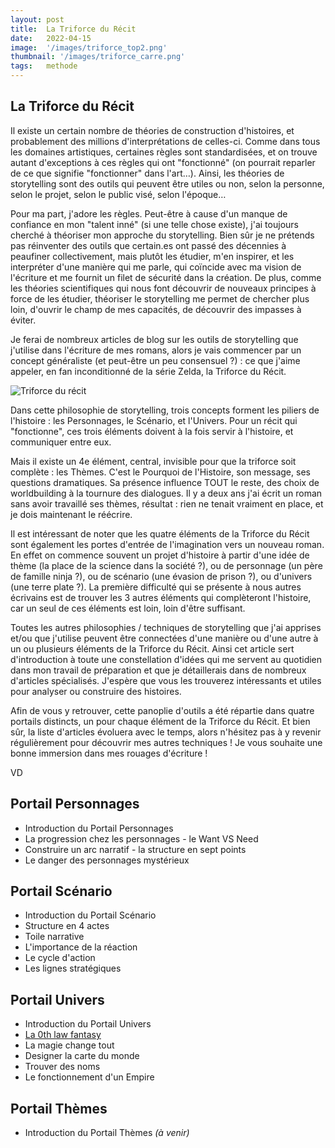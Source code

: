 ```yaml
---
layout: post
title:  La Triforce du Récit
date:   2022-04-15
image:  '/images/triforce_top2.png'
thumbnail: '/images/triforce_carre.png'
tags:   methode
---
```


## La Triforce du Récit

Il existe un certain nombre de théories de construction d'histoires, et probablement des millions d'interprétations de celles-ci. Comme dans tous les domaines artistiques, certaines règles sont standardisées, et on trouve autant d'exceptions à ces règles qui ont "fonctionné" (on pourrait reparler de ce que signifie "fonctionner" dans l'art…). Ainsi, les théories de storytelling sont des outils qui peuvent être utiles ou non, selon la personne, selon le projet, selon le public visé, selon l'époque…

Pour ma part, j'adore les règles. Peut-être à cause d'un manque de confiance en mon "talent inné" (si une telle chose existe), j'ai toujours cherché à théoriser mon approche du storytelling. Bien sûr je ne prétends pas réinventer des outils que certain.es ont passé des décennies à peaufiner collectivement, mais plutôt les étudier, m'en inspirer, et les interpréter d'une manière qui me parle, qui coïncide avec ma vision de l'écriture et me fournit un filet de sécurité dans la création. De plus, comme les théories scientifiques qui nous font découvrir de nouveaux principes à force de les étudier, théoriser le storytelling me permet de chercher plus loin, d'ouvrir le champ de mes capacités, de découvrir des impasses à éviter.

Je ferai de nombreux articles de blog sur les outils de storytelling que j'utilise dans l'écriture de mes romans, alors je vais commencer par un concept généraliste (et peut-être un peu consensuel ?) : ce que j'aime appeler, en fan inconditionné de la série Zelda, la Triforce du Récit.

![Triforce du récit]({{site.baseurl}}/images/triforce.png)

Dans cette philosophie de storytelling, trois concepts forment les piliers de l'histoire : les Personnages, le Scénario, et l'Univers. Pour un récit qui "fonctionne", ces trois éléments doivent à la fois servir à l'histoire, et communiquer entre eux.

Mais il existe un 4e élément, central, invisible pour que la triforce soit complète : les Thèmes. C'est le Pourquoi de l'Histoire, son message, ses questions dramatiques. Sa présence influence TOUT le reste, des choix de worldbuilding à la tournure des dialogues. Il y a deux ans j'ai écrit un roman sans avoir travaillé ses thèmes, résultat : rien ne tenait vraiment en place, et je dois maintenant le réécrire.

Il est intéressant de noter que les quatre éléments de la Triforce du Récit sont également les portes d'entrée de l'imagination vers un nouveau roman. En effet on commence souvent un projet d'histoire à partir d'une idée de thème (la place de la science dans la société ?), ou de personnage (un père de famille ninja ?), ou de scénario (une évasion de prison ?), ou d'univers (une terre plate ?). La première difficulté qui se présente à nous autres écrivains est de trouver les 3 autres éléments qui complèteront l'histoire, car un seul de ces éléments est loin, loin d'être suffisant.

Toutes les autres philosophies / techniques de storytelling que j'ai apprises et/ou que j'utilise peuvent être connectées d'une manière ou d'une autre à un ou plusieurs éléments de la Triforce du Récit. Ainsi cet article sert d'introduction à toute une constellation d'idées qui me servent au quotidien dans mon travail de préparation et que je détaillerais dans de nombreux d'articles spécialisés. J'espère que vous les trouverez intéressants et utiles pour analyser ou construire des histoires.

Afin de vous y retrouver, cette panoplie d'outils a été répartie dans quatre portails distincts, un pour chaque élément de la Triforce du Récit. Et bien sûr, la liste d'articles évoluera avec le temps, alors n'hésitez pas à y revenir régulièrement pour découvrir mes autres techniques ! Je vous souhaite une bonne immersion dans mes rouages d'écriture !

VD

## Portail Personnages

* Introduction du Portail Personnages
* La progression chez les personnages - le Want VS Need
* Construire un arc narratif - la structure en sept points
* Le danger des personnages mystérieux

## Portail Scénario

* Introduction du Portail Scénario
* Structure en 4 actes
* Toile narrative
* L'importance de la réaction
* Le cycle d'action
* Les lignes stratégiques

## Portail Univers

* Introduction du Portail Univers
* [La 0th law fantasy](https://vincentdorier.com/2022/05/05/arcane/)
* La magie change tout
* Designer la carte du monde
* Trouver des noms
* Le fonctionnement d'un Empire

## Portail Thèmes

* Introduction du Portail Thèmes _(à venir)_
